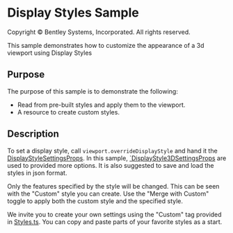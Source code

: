 # Display Styles Sample

Copyright © Bentley Systems, Incorporated. All rights reserved.

This sample demonstrates how to customize the appearance of a 3d viewport using Display Styles

## Purpose

The purpose of this sample is to demonstrate the following:

* Read from pre-built styles and apply them to the viewport.
* A resource to create custom styles.

## Description

To set a display style, call `viewport.overrideDisplayStyle` and hand it the [DisplayStyleSettingsProps](https://www.itwinjs.org/v2/reference/imodeljs-common/displaystyles/displaystylesettingsprops/).  In this sample, [`DisplayStyle3DSettingsProps](https://www.itwinjs.org/v2/reference/imodeljs-common/displaystyles/displaystyle3dsettingsprops/) are used to provided more options.  It is also suggested to save and load the styles in json format.

Only the features specified by the style will be changed. This can be seen with the "Custom" style you can create. Use the "Merge with Custom" toggle to apply both the custom style and the specified style.

We invite you to create your own settings using the "Custom" tag provided in [Styles.ts](./Styles.ts).  You can copy and paste parts of your favorite styles as a start.
